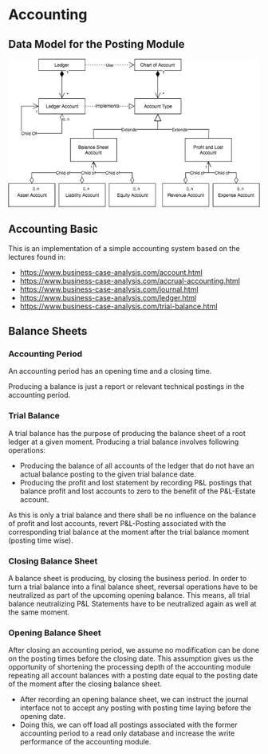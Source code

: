 # Accounting

## Data Model for the Posting Module

![Data Model](ledgers-LedgerDiagramm.jpg)


## Accounting Basic

This is an implementation of a simple accounting system based on the lectures found in:
* https://www.business-case-analysis.com/account.html
* https://www.business-case-analysis.com/accrual-accounting.html
* https://www.business-case-analysis.com/journal.html
* https://www.business-case-analysis.com/ledger.html
* https://www.business-case-analysis.com/trial-balance.html

## Balance Sheets

### Accounting Period

An accounting period has an opening time and a closing time. 

Producing a balance is just a report or relevant technical postings in the accounting period.

### Trial Balance

A trial balance has the purpose of producing the balance sheet of a root ledger at a given moment. Producing a trial balance involves following operations:

- Producing the balance of all accounts of the ledger that do not have an actual balance posting to the given trial balance date.
- Producing the profit and lost statement by recording P&L postings that balance profit and lost accounts to zero to the benefit of the P&L-Estate account.

As this is only a trial balance and there shall be no influence on the balance of profit and lost accounts, revert P&L-Posting associated with the corresponding trial balance at the moment after the trial balance moment (posting time wise).  

### Closing Balance Sheet

A balance sheet is producing, by closing the business period. In order to turn a trial balance into a final balance sheet, reversal operations have to be neutralized as part of the upcoming opening balance. This means, all trial balance neutralizing P&L Statements have to be neutralized again as well at the same moment.

### Opening Balance Sheet

After closing an accounting period, we assume no modification can be done on the posting times before the closing date. This assumption gives us the opportunity of shortening the processing depth of the accounting module repeating all account balances with a posting date equal to the posting date of the moment after the closing balance sheet.

- After recording an opening balance sheet, we can instruct the journal interface not to accept any posting with posting time laying before the opening date.  
- Doing this, we can off load all postings associated with the former accounting period to a read only database and increase the write performance of the accounting module. 



